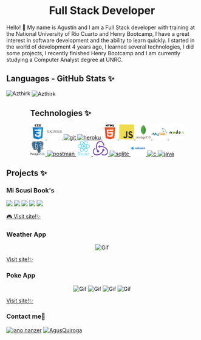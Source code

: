 
<h1 align="center">
 Full Stack Developer 
</h1>

Hello! 👋 My name is Agustín and I am a Full Stack developer with training at the National University of Río Cuarto and Henry Bootcamp, I have a great interest in software development and the ability to learn quickly. I started in the world of development 4 years ago, I learned several technologies, I did some projects, I recently finished Henry Bootcamp and I am currently studying a Computer Analyst degree at UNRC.

## Languages - GitHub Stats ✨

<p><img height="150em" align="left" src="https://github-readme-stats.vercel.app/api/top-langs?username=Azthirk&show_icons=true&theme=dark&locale=en&layout=compact" alt="Azthirk" /></p>

<p>&nbsp;<img align="center" height="150em" src="https://github-readme-stats.vercel.app/api?username=Azthirk&show_icons=true&theme=dark&locale=en" alt="Azthirk" /></p>

## Technologies ✨

<p align="left"> <a href="https://www.w3schools.com/css/" target="_blank" rel="noreferrer"> <img src="https://raw.githubusercontent.com/devicons/devicon/master/icons/css3/css3-original-wordmark.svg" alt="css3" width="40" height="40"/> </a> <a href="https://expressjs.com" target="_blank" rel="noreferrer"> <img src="https://raw.githubusercontent.com/devicons/devicon/master/icons/express/express-original-wordmark.svg" alt="express" width="40" height="40"/> </a> <a href="https://git-scm.com/" target="_blank" rel="noreferrer"> <img src="https://www.vectorlogo.zone/logos/git-scm/git-scm-icon.svg" alt="git" width="40" height="40"/> </a> <a href="https://heroku.com" target="_blank" rel="noreferrer"> <img src="https://www.vectorlogo.zone/logos/heroku/heroku-icon.svg" alt="heroku" width="40" height="40"/> </a> <a href="https://www.w3.org/html/" target="_blank" rel="noreferrer"> <img src="https://raw.githubusercontent.com/devicons/devicon/master/icons/html5/html5-original-wordmark.svg" alt="html5" width="40" height="40"/> </a> <a href="https://developer.mozilla.org/en-US/docs/Web/JavaScript" target="_blank" rel="noreferrer"> <img src="https://raw.githubusercontent.com/devicons/devicon/master/icons/javascript/javascript-original.svg" alt="javascript" width="40" height="40"/> </a> <a href="https://www.mongodb.com/" target="_blank" rel="noreferrer"> <img src="https://raw.githubusercontent.com/devicons/devicon/master/icons/mongodb/mongodb-original-wordmark.svg" alt="mongodb" width="40" height="40"/> </a> <a href="https://www.mysql.com/" target="_blank" rel="noreferrer"> <img src="https://raw.githubusercontent.com/devicons/devicon/master/icons/mysql/mysql-original-wordmark.svg" alt="mysql" width="40" height="40"/> </a> <a href="https://nodejs.org" target="_blank" rel="noreferrer"> <img src="https://raw.githubusercontent.com/devicons/devicon/master/icons/nodejs/nodejs-original-wordmark.svg" alt="nodejs" width="40" height="40"/> </a> <a href="https://www.postgresql.org" target="_blank" rel="noreferrer"> <img src="https://raw.githubusercontent.com/devicons/devicon/master/icons/postgresql/postgresql-original-wordmark.svg" alt="postgresql" width="40" height="40"/> </a> <a href="https://postman.com" target="_blank" rel="noreferrer"> <img src="https://www.vectorlogo.zone/logos/getpostman/getpostman-icon.svg" alt="postman" width="40" height="40"/> </a> <a href="https://reactjs.org/" target="_blank" rel="noreferrer"> <img src="https://raw.githubusercontent.com/devicons/devicon/master/icons/react/react-original-wordmark.svg" alt="react" width="40" height="40"/> </a> <a href="https://redux.js.org" target="_blank" rel="noreferrer"> <img src="https://raw.githubusercontent.com/devicons/devicon/master/icons/redux/redux-original.svg" alt="redux" width="40" height="40"/> </a> <a href="https://www.sqlite.org/" target="_blank" rel="noreferrer"> <img src="https://www.vectorlogo.zone/logos/sqlite/sqlite-icon.svg" alt="sqlite" width="40" height="40"/> </a> <a href="https://webpack.js.org" target="_blank" rel="noreferrer"> <img src="https://raw.githubusercontent.com/devicons/devicon/d00d0969292a6569d45b06d3f350f463a0107b0d/icons/webpack/webpack-original-wordmark.svg" alt="webpack" width="40" height="40"/> <img src="https://cdn.icon-icons.com/icons2/2415/PNG/512/c_original_logo_icon_146611.png" alt="c" width="40" height="40"/>
<img src="https://cdn-icons-png.flaticon.com/512/5968/5968282.png" alt="java" width="40" height="40"/> </a> </p>

## Projects ✨


### Mi Scusi Book's
<p>
  <a href="https://mi-scusi-books.vercel.app/"><img width="45%" src="https://i.imgur.com/ZoHuxEe.png"></a>
  <a href="https://mi-scusi-books.vercel.app/login"><img width="45%" src="https://i.imgur.com/R4YY5mA.png"></a>
  <a href="https://mi-scusi-books.vercel.app"><img width="45%" src="https://i.imgur.com/gteM2O0.png"></a>
  <a href="https://mi-scusi-books.vercel.app/book_details/635c7df4633c6074cec33389"><img width="45%" src="https://i.imgur.com/W4JbiBA.png"></a>
  <a href="https://mi-scusi-books.vercel.app"><img width="45%" src="https://i.imgur.com/hLMliOY.png"></a>
</p>
<a href="https://mi-scusi-books.vercel.app/">🎮 Visit site!✨</a>

### Weather App
<p align="center">
  <img width="45%" src="https://i.imgur.com/Yj7Vvhe.png" alt="Gif" />
</p>
<a href="https://github.com/Azthirk/WeatherAppMain">Visit site!✨</a>

### Poke App
<p align="center">
  <img width="45%" src="https://i.imgur.com/RO4kEFm.png" alt="Gif" />
  <img width="45%" src="https://i.imgur.com/6EX6Cd3.png" alt="Gif" />
  <img width="45%" src="https://i.imgur.com/ssj2Wa7.png" alt="Gif" />
  <img width="45%" src="https://i.imgur.com/rnCncIT.png" alt="Gif" />
</p>
<a href="https://client-deploy-sigma.vercel.app/">Visit site!✨</a>

### Contact me💼

<p align="left">
<a href="mailto:agustinnicolas12340@gmail.com" target="blank"><img align="center" src="https://upload.wikimedia.org/wikipedia/commons/thumb/7/7e/Gmail_icon_%282020%29.svg/1280px-Gmail_icon_%282020%29.svg.png"  alt="jano nanzer" height="28" width="32" /></a>
<a href="https://www.linkedin.com/in/agustín-quiroga-b8325922b" target="blank"><img align="center" src="https://raw.githubusercontent.com/rahuldkjain/github-profile-readme-generator/master/src/images/icons/Social/linked-in-alt.svg" alt="AgusQuiroga" height="30" width="40" margin="10"  /></a>
</p>




